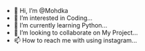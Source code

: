 - 👋 Hi, I’m @Mohdka
- 👀 I’m interested in Coding...
- 🌱 I’m currently learning Python...
- 💞️ I’m looking to collaborate on My Project...
- 📫 How to reach me with using instagram...

<!---
Mohdka/Mohdka is a ✨ special ✨ repository because its `README.md` (this file) appears on your GitHub profile.
You can click the Preview link to take a look at your changes.
--->
